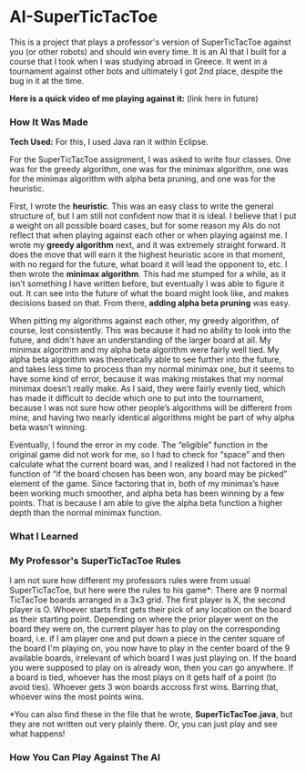 # AI-SuperTicTacToe

This is a project that plays a professor's version of SuperTicTacToe against you (or other robots) and should win every time. It is an AI that I built for a course that I took when I was studying abroad in Greece. It went in a tournament against other bots and ultimately I got 2nd place, despite the bug in it at the time. 

**Here is a quick video of me playing against it:** (link here in future)

### How It Was Made

**Tech Used:** For this, I used Java ran it within Eclipse. 

For the SuperTicTacToe assignment, I was asked to write four classes. One was for the greedy
algorithm, one was for the minimax algorithm, one was for the minimax algorithm with alpha
beta pruning, and one was for the heuristic.

First, I wrote the **heuristic**. This was an easy class to write the general structure of, but I
am still not confident now that it is ideal. I believe that I put a weight on all possible board cases, but
for some reason my AIs do not reflect that when playing against each other or when playing
against me. I wrote my **greedy algorithm** next, and it was extremely straight forward. It does the
move that will earn it the highest heuristic score in that moment, with no regard for the future,
what board it will lead the opponent to, etc. I then wrote the **minimax
algorithm**. This had me stumped for a while, as it isn’t something I have written before, but
eventually I was able to figure it out. It can see into the future of what the board might look like,
and makes decisions based on that. From there, **adding alpha beta pruning** was easy. 

When pitting my algorithms against each other, my greedy algorithm, of course, lost
consistently. This was because it had no ability to look into the future, and didn't have an understanding of the larger
board at all. My minimax algorithm and my alpha beta algorithm were fairly well tied. My alpha beta algorithm was
theoretically able to see further into the future, and takes less time to process than my normal
minimax one, but it seems to have some kind of error, because it was making mistakes that my
normal minimax doesn’t really make. As I said, they were fairly evenly tied, which has made it
difficult to decide which one to put into the tournament, because I was not sure how other
people’s algorithms will be different from mine, and having two nearly identical algorithms
might be part of why alpha beta wasn’t winning.

Eventually, I found the error in my code. The “eligible” function in the original
game did not work for me, so I had to check for “space” and then calculate what the current
board was, and I realized I had not factored in the function of “if the board chosen has been won,
any board may be picked” element of the game. Since factoring that in, both of my minimax’s
have been working much smoother, and alpha beta has been winning by a few points. That is
because I am able to give the alpha beta function a higher depth than the normal minimax
function.

### What I Learned

### My Professor's SuperTicTacToe Rules

I am not sure how different my professors rules were from usual SuperTicTacToe, but here were the rules to his game*:
There are 9 normal TicTacToe boards arranged in a 3x3 grid. 
The first player is X, the second player is O. 
Whoever starts first gets their pick of any location on the board as their starting point. 
Depending on where the prior player went on the board they were on, the current player has to play on the corresponding board, i.e. if I am player one and put down a piece in the center square of the board I'm playing on, you now have to play in the center board of the 9 available boards, irrelevant of which board I was just playing on. 
If the board you were supposed to play on is already won, then you can go anywhere. 
If a board is tied, whoever has the most plays on it gets half of a point (to avoid ties).
Whoever gets 3 won boards accross first wins. 
Barring that, whoever wins the most points wins. 

*You can also find these in the file that he wrote, **SuperTicTacToe.java**, but they are not written out very plainly there. Or, you can just play and see what happens!

### How You Can Play Against The AI
